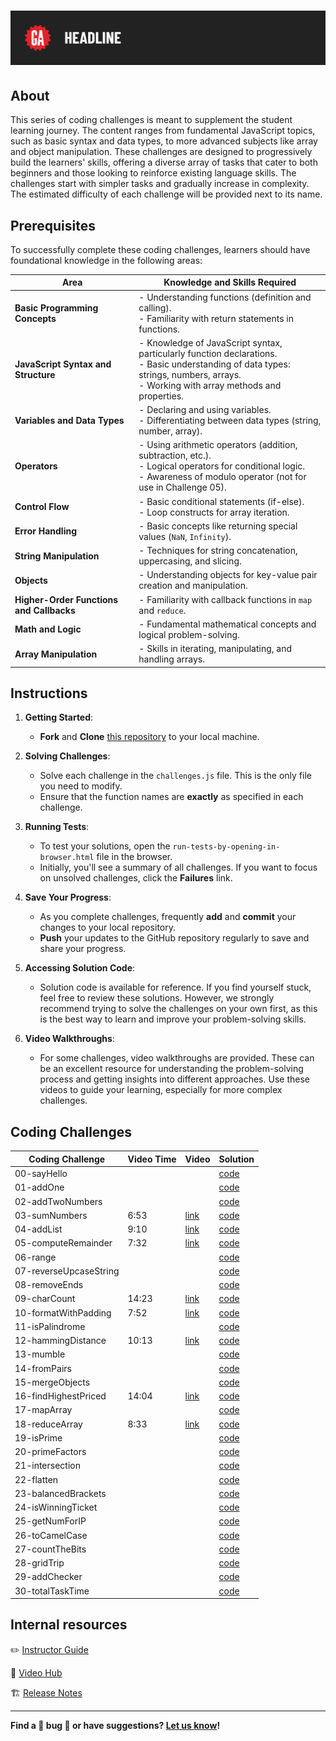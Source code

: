 # ![Daily Coding Challenges](./assets/tktk-hero.png)

## About

This series of coding challenges is meant to supplement the student learning journey. The content ranges from fundamental JavaScript topics, such as basic syntax and data types, to more advanced subjects like array and object manipulation. These challenges are designed to progressively build the learners' skills, offering a diverse array of tasks that cater to both beginners and those looking to reinforce existing language skills. The challenges start with simpler tasks and gradually increase in complexity. The estimated difficulty of each challenge will be provided next to its name. 

## Prerequisites

To successfully complete these coding challenges, learners should have foundational knowledge in the following areas:

| Area                                       | Knowledge and Skills Required                                                    |
|--------------------------------------------|----------------------------------------------------------------------------------|
| **Basic Programming Concepts**             | - Understanding functions (definition and calling).<br>- Familiarity with return statements in functions. |
| **JavaScript Syntax and Structure**        | - Knowledge of JavaScript syntax, particularly function declarations.<br>- Basic understanding of data types: strings, numbers, arrays.<br>- Working with array methods and properties. |
| **Variables and Data Types**               | - Declaring and using variables.<br>- Differentiating between data types (string, number, array). |
| **Operators**                              | - Using arithmetic operators (addition, subtraction, etc.).<br>- Logical operators for conditional logic.<br>- Awareness of modulo operator (not for use in Challenge 05). |
| **Control Flow**                           | - Basic conditional statements (if-else).<br>- Loop constructs for array iteration. |
| **Error Handling**                         | - Basic concepts like returning special values (`NaN`, `Infinity`). |
| **String Manipulation**                    | - Techniques for string concatenation, uppercasing, and slicing. |
| **Objects**                                | - Understanding objects for key-value pair creation and manipulation. |
| **Higher-Order Functions and Callbacks**   | - Familiarity with callback functions in `map` and `reduce`. |
| **Math and Logic**                         | - Fundamental mathematical concepts and logical problem-solving. |
| **Array Manipulation**                     | - Skills in iterating, manipulating, and handling arrays. |

## Instructions

1. **Getting Started**:
    - **Fork** and **Clone** [this repository](https://git.generalassemb.ly/modular-curriculum-all-courses/daily-coding-challenges) to your local machine.

1. **Solving Challenges**:
    - Solve each challenge in the `challenges.js` file. This is the only file you need to modify.
    - Ensure that the function names are **exactly** as specified in each challenge.

2. **Running Tests**:
    - To test your solutions, open the `run-tests-by-opening-in-browser.html` file in the browser.
    - Initially, you'll see a summary of all challenges. If you want to focus on unsolved challenges, click the **Failures** link.

3. **Save Your Progress**:
    - As you complete challenges, frequently **add** and **commit** your changes to your local repository.
    - **Push** your updates to the GitHub repository regularly to save and share your progress.
  
4. **Accessing Solution Code**:
    - Solution code is available for reference. If you find yourself stuck, feel free to review these solutions. However, we strongly recommend trying to solve the challenges on your own first, as this is the best way to learn and improve your problem-solving skills.

5. **Video Walkthroughs**:
    - For some challenges, video walkthroughs are provided. These can be an excellent resource for understanding the problem-solving process and getting insights into different approaches. Use these videos to guide your learning, especially for more complex challenges.

## Coding Challenges

| Coding Challenge       | Video Time | Video                 | Solution                                                         |
|------------------------|------------|-----------------------|------------------------------------------------------------------|
| 00-sayHello            |            |                       | [code](./solution-code/README.md/#challenge-00-sayhello-example) |
| 01-addOne              |            |                       | [code](./solution-code/README.md/#challenge-01-addone) |
| 02-addTwoNumbers       |            |                       | [code](./solution-code/README.md/#challenge-02-addtwonumbers) |
| 03-sumNumbers          |  6:53      | [link](#tktk)         | [code](./solution-code/README.md/#challenge-03-sumnumbers) |
| 04-addList             |  9:10      | [link](#tktk)         | [code](./solution-code/README.md/#challenge-04-addlist) |
| 05-computeRemainder    |  7:32      | [link](#tktk)         | [code](./solution-code/README.md/#challenge-05-computeremainder) |
| 06-range               |            |                       | [code](./solution-code/README.md/#challenge-06-range) |
| 07-reverseUpcaseString |            |                       | [code](./solution-code/README.md/#challenge-07-reverseupcasestring) |
| 08-removeEnds          |            |                       | [code](./solution-code/README.md/#challenge-08-removeends) |
| 09-charCount           | 14:23      | [link](#tktk)         | [code](./solution-code/README.md/#challenge-09-charcount) |
| 10-formatWithPadding   |  7:52      | [link](#tktk)         | [code](./solution-code/README.md/#challenge-10-formatwithpadding) |
| 11-isPalindrome        |            |                       | [code](./solution-code/README.md/#challenge-11-ispalindrome) |
| 12-hammingDistance     | 10:13      | [link](#tktk)         | [code](./solution-code/README.md/#challenge-12-hammingdistance) |
| 13-mumble              |            |                       | [code](./solution-code/README.md/#challenge-13-mumble) |
| 14-fromPairs           |            |                       | [code](./solution-code/README.md/#challenge-14-frompairs) |
| 15-mergeObjects        |            |                       | [code](./solution-code/README.md/#challenge-15-mergeobjects) |
| 16-findHighestPriced   | 14:04      | [link](#tktk)         | [code](./solution-code/README.md/#challenge-16-findhighestpriced) |
| 17-mapArray            |            |                       | [code](./solution-code/README.md/#challenge-17-maparray) |
| 18-reduceArray         |  8:33      | [link](#tktk)         | [code](./solution-code/README.md/#challenge-18-reducearray) |
| 19-isPrime             |            |                       | [code](./solution-code/README.md/#challenge-19-isprime) |
| 20-primeFactors        |            |                       | [code](./solution-code/README.md/#challenge-20-primefactors) |
| 21-intersection        |            |                       | [code](./solution-code/README.md/#challenge-21-intersection) |
| 22-flatten             |            |                       | [code](./solution-code/README.md/#challenge-22-flatten) |
| 23-balancedBrackets    |            |                       | [code](./solution-code/README.md/#challenge-23-balancedbrackets) |
| 24-isWinningTicket     |            |                       | [code](./solution-code/README.md/#challenge-24-iswinningticket) |
| 25-getNumForIP         |            |                       | [code](./solution-code/README.md/#challenge-25-getnumforip) |
| 26-toCamelCase         |            |                       | [code](./solution-code/README.md/#challenge-26-tocamelcase) |
| 27-countTheBits        |            |                       | [code](./solution-code/README.md/#challenge-27-countthebits) |
| 28-gridTrip            |            |                       | [code](./solution-code/README.md/#challenge-28-gridtrip) |
| 29-addChecker          |            |                       | [code](./solution-code/README.md/#challenge-29-addchecker) |
| 30-totalTaskTime       |            |                       | [code](./solution-code/README.md/#challenge-30-totaltasktime) |

## Internal resources

✏️ [Instructor Guide](./internal-resources/instructor-guide.md)

🎥 [Video Hub](./internal-resources/video-hub.md)

🏗️ [Release Notes](./internal-resources/release-notes.md)

---

**Find a 👾 bug 👾 or have suggestions? [Let us know](https://git.generalassemb.ly/modular-curriculum-all-courses/universal-resources-internal/blob/main/module-feedback.md)!**
